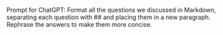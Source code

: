 Prompt for ChatGPT:
Format all the questions we discussed in Markdown, separating each question with ## and placing them in a new paragraph. Rephrase the answers to make them more concise.
